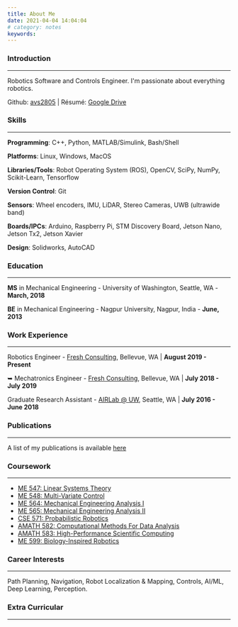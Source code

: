 ```yaml
---
title: About Me
date: 2021-04-04 14:04:04
# category: notes
keywords:
---
```


### Introduction

---

Robotics Software and Controls Engineer. I'm passionate about everything robotics.

Github: [avs2805](https://github.com/avs2805) | Résumé: [Google Drive](https://docs.google.com/document/d/17Mug0-bJ__18nWVaj7jtzF5-hISgQwuwrkTke3Wniyk/edit?usp=sharing)


### Skills

---

**Programming**: C++, Python, MATLAB/Simulink, Bash/Shell

**Platforms**: Linux, Windows, MacOS

**Libraries/Tools**: Robot Operating System (ROS), OpenCV, SciPy, NumPy, Scikit-Learn, Tensorflow

**Version Control**: Git

**Sensors**: Wheel encoders, IMU, LiDAR, Stereo Cameras, UWB (ultrawide band)

**Boards/IPCs**: Arduino, Raspberry Pi, STM Discovery Board, Jetson Nano, Jetson Tx2, Jetson Xavier

**Design**: Solidworks, AutoCAD

### Education

---

**MS** in Mechanical Engineering  -  University of Washington, Seattle, WA -  **March, 2018**

**BE** in Mechanical Engineering  -  Nagpur University, Nagpur, India  -  **June, 2013**

### Work Experience

---

Robotics Engineer - [Fresh Consulting](https://www.freshconsulting.com/), Bellevue, WA | **August 2019 - Present**

➥ Mechatronics Engineer - [Fresh Consulting](https://www.freshconsulting.com/), Bellevue, WA | **July 2018 - July 2019**

Graduate Research Assistant - [AIRLab @ UW](https://depts.washington.edu/airlab/), Seattle, WA | **July 2016 - June 2018**

### Publications

---

A list of my publications is available [here](/publications)

### Coursework

---

- [ME 547: Linear Systems Theory](https://canvas.uw.edu/courses/1431472/)
- [ME 548: Multi-Variate Control](https://canvas.uw.edu/courses/1371041)
- [ME 564: Mechanical Engineering Analysis I](http://faculty.washington.edu/sbrunton/me564/)
- [ME 565: Mechanical Engineering Analysis II](http://faculty.washington.edu/sbrunton/me565/)
- [CSE 571: Probabilistic Robotics](https://courses.cs.washington.edu/courses/cse571/16au/)
- [AMATH 582: Computational Methods For Data Analysis](https://amath.washington.edu/courses/2018/winter/amath/582/a)
- [AMATH 583: High-Performance Scientific Computing](https://amath.washington.edu/courses/2017/spring/amath/583/a)
- [ME 599: Biology-Inspired Robotics](https://faculty.washington.edu/minster/bio_inspired_robotics/)

### Career Interests

---

Path Planning, Navigation, Robot Localization & Mapping, Controls, AI/ML, Deep Learning, Perception.

### Extra Curricular

---
